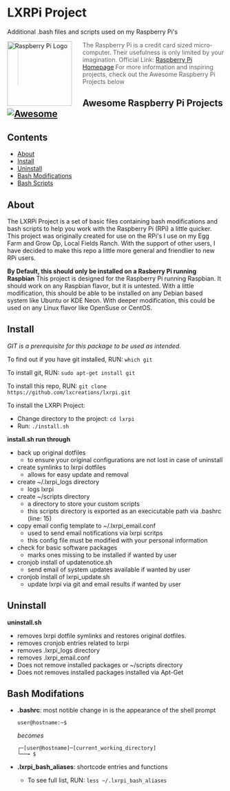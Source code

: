 # LXRPi Project
Additional .bash files and scripts used on my Raspberry Pi's

<a href="https://www.raspberrypi.org"><img src="https://www.raspberrypi.org/wp-content/uploads/2012/03/raspberry-pi-logo.png" alt="Raspberry Pi Logo" align="left" style="margin-right: 25px" height=150></a>

> The Raspberry Pi is a credit card sized micro-computer. Their usefulness is only limited by your imagination. Official Link: [Raspberry Pi Homepage](https://raspberrypi.org)
> For more information and inspiring projects, check out the Awesome Raspberry Pi Projects below

## Awesome Raspberry Pi Projects [![Awesome](https://cdn.rawgit.com/sindresorhus/awesome/d7305f38d29fed78fa85652e3a63e154dd8e8829/media/badge.svg)](https://github.com/thibmaek/awesome-raspberry-pi)

## Contents

- [About](#about)
- [Install](#install)
- [Uninstall](#uninstall)
- [Bash Modifications](#bash-modifications)
- [Bash Scripts](#bash-scripts)

## About

The LXRPi Project is a set of basic files containing bash modifications and bash scripts to help you work with the Raspberry Pi (RPi) a little quicker. This project was originally created for use on the RPi's I use on my Egg Farm and Grow Op, Local Fields Ranch. With the support of other users, I have decided to make this repo a little more general and friendlier to new RPi users.

**By Default, this should only be installed on a Rasberry Pi running Raspbian**
This project is designed for the Raspberry Pi running Raspbian. It should work on any Raspbian flavor, but it is untested. With a little modification, this should be able to be installed on any Debian based system like Ubuntu or KDE Neon. With deeper modification, this could be used on any Linux flavor like OpenSuse or CentOS.

## Install

*GIT is a prerequisite for this package to be used as intended.*

To find out if you have git installed, RUN:
```which git```

To install git, RUN:
```sudo apt-get install git```

To install this repo, RUN:
```git clone https://github.com/lxcreations/lxrpi.git```

To install the LXRPi Project:
- Change directory to the project: ```cd lxrpi```
- Run: ```./install.sh```

**install.sh run through**
- back up original dotfiles
	- to ensure your original configurations are not lost in case of uninstall
- create symlinks to lxrpi dotfiles
	- allows for easy update and removal
- create ~/.lxrpi_logs directory
	- logs lxrpi
- create ~/scripts directory
	- a directory to store your custom scripts
	- this scripts directory is exported as an execicutable path via .bashrc (line: 15)
- copy email config template to ~/.lxrpi_email.conf
	- used to send email notifications via lxrpi scritps
	- this config file must be modified with your personal information
- check for basic software packages
	- marks ones missing to be installed if wanted by user
- cronjob install of updatenotice.sh
	- send email of system updates available if wanted by user
- cronjob install of lxrpi_update.sh
	- update lxrpi via git and email results if wanted by user

## Uninstall

**uninstall.sh**
- removes lxrpi dotfile symlinks and restores original dotfiles.
- removes cronjob entries related to lxrpi
- removes .lxrpi_logs directory
- removes .lxrpi_email.conf
- Does not remove installed packages or ~/scripts directory
- Does not removes installed packages installed via Apt-Get

## Bash Modifations
- **.bashrc**: most notible change in is the appearance of the shell prompt
	
	```
	user@hostname:~$
	```
	*becomes*
	```
	┌─[user@hostname]─[current_working_directory]
	└──╼ $

- **.lxrpi_bash_aliases**: shortcode entries and functions
	- To see full list, RUN: ```less ~/.lxrpi_bash_aliases```







